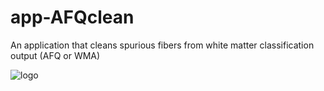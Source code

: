 # app-AFQclean
An application that cleans spurious fibers from white matter classification output (AFQ or WMA)

![logo](https://raw.githubusercontent.com/kitchell/app-AFQclean/master/app-cleanafq.png)
